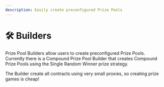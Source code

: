 ```yaml
---
description: Easily create preconfigured Prize Pools
---
```


# 🛠 Builders

Prize Pool Builders allow users to create preconfigured Prize Pools.  Currently there is a Compound Prize Pool Builder that creates Compound Prize Pools using the Single Random Winner prize strategy.

The Builder create all contracts using very small proxies, so creating prize games is cheap!

